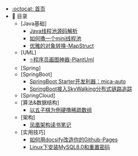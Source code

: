 * [:octocat: 首页](/README)
* :memo: 目录
    * [Java基础]
        * [Java线程池源码解析](/Java基础/线程池/Java线程池源码解析.md)    
        * [如何撸一个mini线程池](/Java基础/线程池/如何撸一个mini线程池.md)
        * [优雅的对象转换-MapStruct](/Java基础/OpenLibrary/优雅的对象转换-MapStruct.md)
    * [UML]
        * [⭐程序员画图神器-PlantUml](/Uml/程序员画图神器-PlantUml.md) 
    * [Spring]
    * [SpringBoot]
        * [SpringBoot Starter开发利器：mica-auto](/SpringBoot/mica-auto.md)
        * [SpringBoot接入SkyWalking分布式链路追踪](/SpringBoot/SpringBoot接入SkyWalking分布式链路追踪.md)
    * [SpringCloud]
    * [算法&数据结构]
        * [以五子棋为例硬撸稀疏数组](/Algorithm/以五子棋为例硬撸稀疏数组.md)
    * [架构]
        * [凤凰架构读书笔记](/Architecture/凤凰架构读书笔记.md)
    * [实用技巧]
        * [如何用docsify改造你的Github-Pages](/Skill/如何用docsify改造你的Github-Pages.md)
        * [Linux下安装MySQL8.0和重置密码](/Skill/Linux下安装MySQL8.0和重置密码.md)
        
        